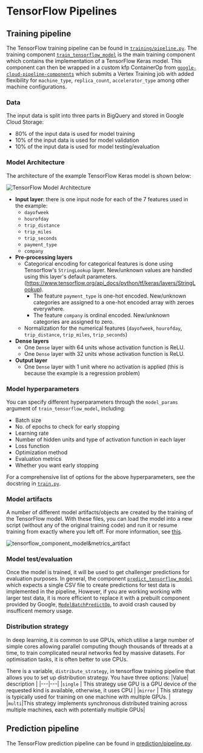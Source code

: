 <!-- 
Copyright 2022 Google LLC

Licensed under the Apache License, Version 2.0 (the "License");
you may not use this file except in compliance with the License.
You may obtain a copy of the License at

    https://www.apache.org/licenses/LICENSE-2.0

Unless required by applicable law or agreed to in writing, software
distributed under the License is distributed on an "AS IS" BASIS,
WITHOUT WARRANTIES OR CONDITIONS OF ANY KIND, either express or implied.
See the License for the specific language governing permissions and
limitations under the License.
 -->
# TensorFlow Pipelines

## Training pipeline
The TensorFlow training pipeline can be found in [`training/pipeline.py`](training/pipeline.py). The training component [`train_tensorflow_model`](../../../pipeline_components/_tensorflow/_tensorflow/train/component.py) is the main training component which contains the implementation of a TensorFlow Keras model.
This component can then be wrapped in a custom kfp ContainerOp from [`google-cloud-pipeline-components`](https://github.com/kubeflow/pipelines/blob/master/components/google-cloud/google_cloud_pipeline_components/experimental/custom_job/utils.py) which submits a Vertex Training job with added flexibility for `machine_type`, `replica_count`, `accelerator_type` among other machine configurations. 

### Data
The input data is split into three parts in BigQuery and stored in Google Cloud Storage: 
- 80% of the input data is used for model training
- 10% of the input data is used for model validation
- 10% of the input data is used for model testing/evaluation

### Model Architecture
The architecture of the example TensorFlow Keras model is shown below:

![TensorFlow Model Architecture](../../docs/images/tf_model_architecture.png)

- **Input layer**: there is one input node for each of the 7 features used in the example:
    - `dayofweek`
    - `hourofday`
    - `trip_distance`
    - `trip_miles`
    - `trip_seconds`
    - `payment_type`
    - `company`
- **Pre-processing layers**
    - Categorical encoding for categorical features is done using Tensorflow's `StringLookup` layer. New/unknown values are handled using this layer's default parameters. (https://www.tensorflow.org/api_docs/python/tf/keras/layers/StringLookup). 
        - The feature `payment_type` is one-hot encoded. New/unknown categories are assigned to a one-hot encoded array with zeroes everywhere. 
        - The feature `company` is ordinal encoded. New/unknown categories are assigned to zero.  
    - Normalization for the numerical features (`dayofweek`, `hourofday`, `trip_distance`, `trip_miles`, `trip_seconds`)
- **Dense layers**
    - One `Dense` layer with 64 units whose activation function is ReLU. 
    - One `Dense` layer with 32 units whose activation function is ReLU.
- **Output layer**
    - One `Dense` layer with 1 unit where no activation is applied (this is because the example is a regression problem)


### Model hyperparameters
You can specify different hyperparameters through the `model_params` argument of `train_tensorflow_model`, including:
- Batch size
- No. of epochs to check for early stopping
- Learning rate
- Number of hidden units and type of activation function in each layer
- Loss function
- Optimization method
- Evaluation metrics
- Whether you want early stopping

For a comprehensive list of options for the above hyperparameters, see the docstring in [`train.py`](../../../pipeline_components/_tensorflow/_tensorflow/train/component.py). 

### Model artifacts
A number of different model artifacts/objects are created by the training of the TensorFlow model. With these files, you can load the model into a new script (without any of the original training code) and run it or resume training from exactly where you left off. For more information, see [this](https://www.tensorflow.org/api_docs/python/tf/keras/models/save_model). 


![tensorflow_component_model&metrics_artifact](../../docs/images/tensorflow_component_model&metrics_artifact.png)
### Model test/evaluation
Once the model is trained, it will be used to get challenger predictions for evaluation purposes. In general, the component [`predict_tensorflow_model`](../kfp_components/tensorflow/predict.py)
which expects a single CSV file to create predictions for test data is implemented in the pipeline, However, if you are working working with larger test data, it is more efficient to 
replace it with a prebuilt component provided by Google, [`ModelBatchPredictOp`](https://google-cloud-pipeline-components.readthedocs.io/en/google-cloud-pipeline-components-0.2.1/google_cloud_pipeline_components.aiplatform.html), 
to avoid crash caused by insufficent memory usage.

### Distribution strategy
In deep learning, it is common to use GPUs, which utilise a large number of simple cores allowing parallel computing though thousands of threads at a time, to train complicated neural networks fed by massive datasets.
For optimisation tasks, it is often better to use CPUs.

 There is a variable, `distribute_strategy`, in tensorflow training pipeline that allows you to set up distribution strategy. You have three options:
|Value| description |
|---|---|
|`single` | This strategy use GPU is a GPU device of the requested kind is available, otherwise, it uses CPU |
|`mirror` | This strategy is typically used for training on one machine with multiple GPUs. |
|`multi`|This strategy implements synchronous distributed training across multiple machines, each with potentially multiple GPUs|

## Prediction pipeline
The TensorFlow prediction pipeline can be found in [prediction/pipeline.py](prediction/pipeline.py). 
